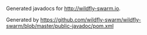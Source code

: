 Generated javadocs for http://wildfly-swarm.io.

Generated by https://github.com/wildfly-swarm/wildfly-swarm/blob/master/public-javadoc/pom.xml

